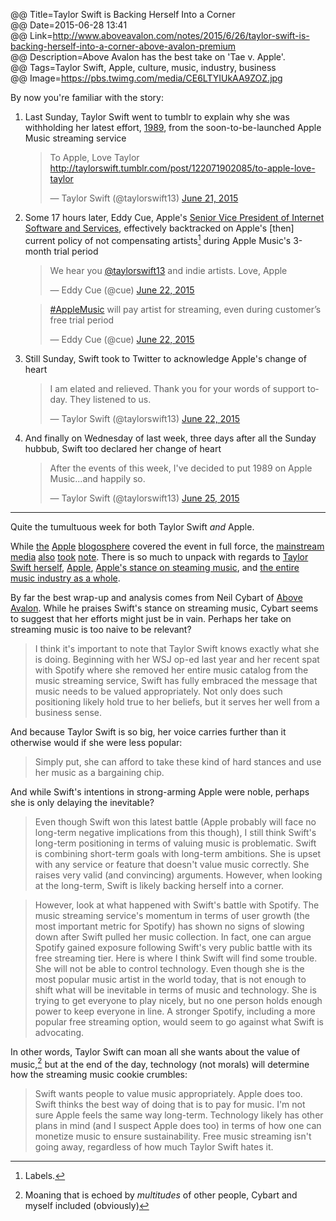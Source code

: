@@ Title=Taylor Swift is Backing Herself Into a Corner  
@@ Date=2015-06-28 13:41  
@@ Link=http://www.aboveavalon.com/notes/2015/6/26/taylor-swift-is-backing-herself-into-a-corner-above-avalon-premium  
@@ Description=Above Avalon has the best take on 'Tae v. Apple'.  
@@ Tags=Taylor Swift, Apple, culture, music, industry, business  
@@ Image=https://pbs.twimg.com/media/CE6LTYIUkAA9ZOZ.jpg  

By now you're familiar with the story:

1. Last Sunday, Taylor Swift went to tumblr to explain why she was withholding her latest effort, [1989](https://en.wikipedia.org/wiki/1989_(Taylor_Swift_album)), from the soon-to-be-launched Apple Music streaming service
	<blockquote class="twitter-tweet" lang="en"><p lang="en" dir="ltr">To Apple, Love Taylor &#10;<a href="http://taylorswift.tumblr.com/post/122071902085/to-apple-love-taylor">http://taylorswift.tumblr.com/post/122071902085/to-apple-love-taylor</a></p>&mdash; Taylor Swift (@taylorswift13) <a href="https://twitter.com/taylorswift13/status/612575467787407360">June 21, 2015</a></blockquote> <script async src="//platform.twitter.com/widgets.js" charset="utf-8"></script>
2. Some 17 hours later, Eddy Cue, Apple's [Senior Vice President of Internet Software and Services](https://www.apple.com/pr/bios/eddy-cue.html), effectively backtracked on Apple's [then] current policy of not compensating artists[^la] during Apple Music's 3-month trial period
	<blockquote class="twitter-tweet" lang="en"><p lang="en" dir="ltr">We hear you <a href="https://twitter.com/taylorswift13">@taylorswift13</a> and indie artists. Love, Apple</p>&mdash; Eddy Cue (@cue) <a href="https://twitter.com/cue/status/612824947342229504">June 22, 2015</a></blockquote> <script async src="//platform.twitter.com/widgets.js" charset="utf-8"></script>
	<blockquote class="twitter-tweet" lang="en"><p lang="en" dir="ltr"><a href="https://twitter.com/hashtag/AppleMusic?src=hash">#AppleMusic</a> will pay artist for streaming, even during customer’s free trial period</p>&mdash; Eddy Cue (@cue) <a href="https://twitter.com/cue/status/612824775220555776">June 22, 2015</a></blockquote> <script async src="//platform.twitter.com/widgets.js" charset="utf-8"></script>
3. Still Sunday, Swift took to Twitter to acknowledge Apple's change of heart
	<blockquote class="twitter-tweet" lang="en"><p lang="en" dir="ltr">I am elated and relieved. Thank you for your words of support today. They listened to us.</p>&mdash; Taylor Swift (@taylorswift13) <a href="https://twitter.com/taylorswift13/status/612841136311390209">June 22, 2015</a></blockquote> <script async src="//platform.twitter.com/widgets.js" charset="utf-8"></script>
4. And finally on Wednesday of last week, three days after all the Sunday hubbub, Swift too declared her change of heart
	<blockquote class="twitter-tweet" lang="en"><p lang="en" dir="ltr">After the events of this week, I&#39;ve decided to put 1989 on Apple Music...and happily so.</p>&mdash; Taylor Swift (@taylorswift13) <a href="https://twitter.com/taylorswift13/status/614092816940167168">June 25, 2015</a></blockquote> <script async src="//platform.twitter.com/widgets.js" charset="utf-8"></script>
	
<hr class="small" />

Quite the tumultuous week for both Taylor Swift *and* Apple. 

While [the](http://daringfireball.net/linked/2015/06/21/taylor-swift-apple-music) [Apple](http://sixcolors.com/link/2015/06/taylor-swifts-1989-to-be-on-apple-music/) [blogosphere](http://www.macstories.net/linked/taylor-swift-criticizes-apple-music-for-lack-of-artist-compensation-in-free-trial-period/) covered the event in full force, the [mainstream](http://www.wsj.com/articles/taylor-swift-withholds-album-from-apple-music-1434916050) [media](http://www.forbes.com/sites/georgehoward/2015/06/21/the-real-message-in-taylor-swifts-open-letter-to-apple-music-be-more-like-me/) [also](http://www.theatlantic.com/entertainment/archive/2015/06/taylor-swift-apple-music/396470/) [took](http://usatoday.com/videos/life/music/2015/06/21/29068579/) [note](http://www.huffingtonpost.com/2015/06/21/taylor-swift-apple-music_n_7631054.html). There is so much to unpack with regards to [Taylor Swift herself](http://time.com/3554468/why-taylor-swift-spotify/), [Apple](https://www.apple.com/pr/library/2003/04/28Apple-Launches-the-iTunes-Music-Store.html), [Apple's stance on steaming music](http://allthingsd.com/20130110/beats-jimmy-iovine-on-steve-jobs-spotify-and-why-he-can-make-subscriptions-work/), and [the entire music industry as a whole](http://www.economist.com/news/business/21599350-record-bosses-now-hope-online-streaming-could-become-big-enough-business-arrest-their).

By far the best wrap-up and analysis comes from Neil Cybart of [Above Avalon](http://www.aboveavalon.com/notes/2015/6/26/taylor-swift-is-backing-herself-into-a-corner-above-avalon-premium). While he praises Swift's stance on streaming music, Cybart seems to suggest that her efforts might just be in vain. Perhaps her take on streaming music is too naive to be relevant? 
>I think it's important to note that Taylor Swift knows exactly what she is doing. Beginning with her WSJ op-ed last year and her recent spat with Spotify where she removed her entire music catalog from the music streaming service, Swift has fully embraced the message that music needs to be valued appropriately. Not only does such positioning likely hold true to her beliefs, but it serves her well from a business sense.

And because Taylor Swift is so big, her voice carries further than it otherwise would if she were less popular:
>Simply put, she can afford to take these kind of hard stances and use her music as a bargaining chip.

And while Swift's intentions in strong-arming Apple were noble, perhaps she is only delaying the inevitable?
>Even though Swift won this latest battle (Apple probably will face no long-term negative implications from this though), I still think Swift's long-term positioning in terms of valuing music is problematic. Swift is combining short-term goals with long-term ambitions. She is upset with any service or feature that doesn't value music correctly. She raises very valid (and convincing) arguments. However, when looking at the long-term, Swift is likely backing herself into a corner.

>However, look at what happened with Swift's battle with Spotify. The music streaming service's momentum in terms of user growth (the most important metric for Spotify) has shown no signs of slowing down after Swift pulled her music collection. In fact, one can argue Spotify gained exposure following Swift's very public battle with its free streaming tier. Here is where I think Swift will find some trouble. She will not be able to control technology. Even though she is the most popular music artist in the world today, that is not enough to shift what will be inevitable in terms of music and technology. She is trying to get everyone to play nicely, but no one person holds enough power to keep everyone in line. A stronger Spotify, including a more popular free streaming option, would seem to go against what Swift is advocating.

In other words, Taylor Swift can moan all she wants about the value of music,[^on] but at the end of the day, technology (not morals) will determine how the streaming music cookie crumbles:
>Swift wants people to value music appropriately. Apple does too. Swift thinks the best way of doing that is to pay for music. I'm not sure Apple feels the same way long-term. Technology likely has other plans in mind (and I suspect Apple does too) in terms of how one can monetize music to ensure sustainability. Free music streaming isn't going away, regardless of how much Taylor Swift hates it.

[^la]: Labels.
[^on]: Moaning that is echoed by *multitudes* of other people, Cybart and myself included (obviously)